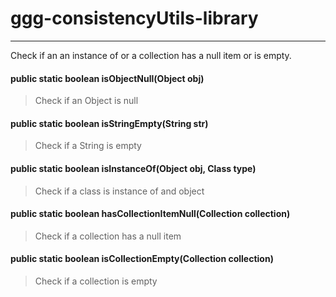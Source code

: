 # ggg-consistencyUtils-library
----
Check if an  an instance of or a collection has a null item or is empty.

#### public static boolean isObjectNull(Object obj) 
>Check if an Object is null 

#### public static boolean isStringEmpty(String str) 
>Check if a String is empty

#### public static <T> boolean isInstanceOf(Object obj, Class<T> type)
>Check if a class is instance of and object

#### public static boolean hasCollectionItemNull(Collection collection)
>Check if a collection has a null item

####  public static boolean isCollectionEmpty(Collection collection)
>Check if a collection is empty
